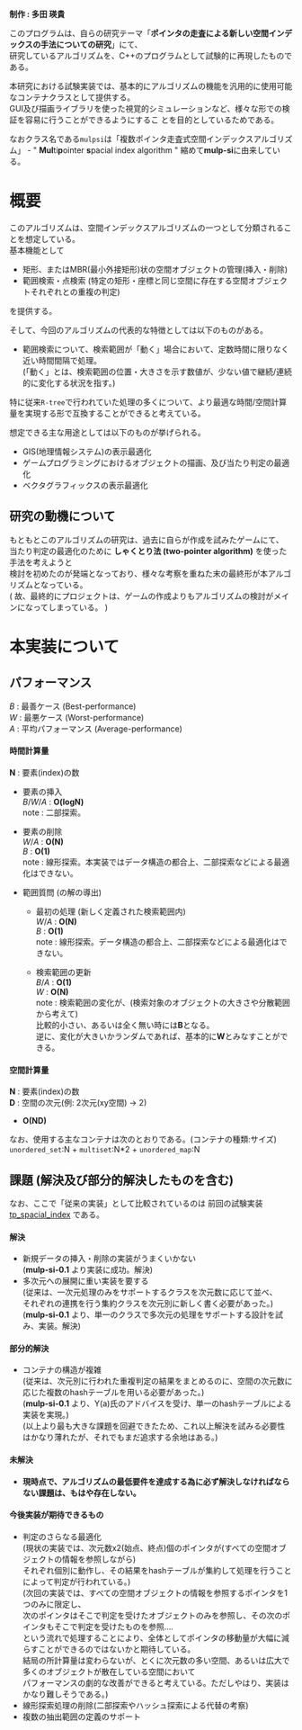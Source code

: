 
**制作 : 多田 瑛貴**

このプログラムは、自らの研究テーマ「**ポインタの走査による新しい空間インデックスの手法についての研究**」にて、 <br>
研究しているアルゴリズムを、C++のプログラムとして試験的に再現したものである。 <br>

本研究における試験実装では、基本的にアルゴリズムの機能を汎用的に使用可能なコンテナクラスとして提供する。 <br>
GUI及び描画ライブラリを使った視覚的シミュレーションなど、様々な形での検証を容易に行うことができるようにするこ
とを目的としているためである。 <br>

なおクラス名である`mulpsi`は「複数ポインタ走査式空間インデックスアルゴリズム」 - " **Mul**ti**p**ointer **s**pacial index algorithm " 縮めて**mulp-si**に由来している。 <br>

# 概要

このアルゴリズムは、空間インデックスアルゴリズムの一つとして分類されることを想定している。 <br>
基本機能として

 - 矩形、またはMBR(最小外接矩形)状の空間オブジェクトの管理(挿入・削除)
 - 範囲検索・点検索 (特定の矩形・座標と同じ空間に存在する空間オブジェクトそれぞれとの重複の判定)

を提供する。

そして、今回のアルゴリズムの代表的な特徴としては以下のものがある。

 - 範囲検索について、検索範囲が「動く」場合において、定数時間に限りなく近い時間間隔で処理。 <br>
   (「動く」とは、検索範囲の位置・大きさを示す数値が、少ない値で継続/連続的に変化する状況を指す。)

特に従来`R-tree`で行われていた処理の多くについて、より最適な時間/空間計算量を実現する形で互換することができると考えている。

想定できる主な用途としては以下のものが挙げられる。

 - GIS(地理情報システム)の表示最適化
 - ゲームプログラミングにおけるオブジェクトの描画、及び当たり判定の最適化
 - ベクタグラフィックスの表示最適化


## 研究の動機について

もともとこのアルゴリズムの研究は、過去に自らが作成を試みたゲームにて、 <br>
当たり判定の最適化のために **しゃくとり法 (two-pointer algorithm)** を使った手法を考えようと <br>
検討を初めたのが発端となっており、様々な考察を重ねた末の最終形が本アルゴリズムとなっている。 <br>
( 故、最終的にプロジェクトは、ゲームの作成よりもアルゴリズムの検討がメインになってしまっている。 ) <br>

# 本実装について

## パフォーマンス

*B* : 最善ケース (Best-performance) <br>
*W* : 最悪ケース (Worst-performance) <br>
*A* : 平均パフォーマンス (Average-performance) <br>

#### 時間計算量

**N** : 要素(index)の数

 - 要素の挿入 <br>
  *B*/*W*/*A* : **O(logN)** <br>
  note : 二部探索。 <br>

 - 要素の削除 <br>
  *W*/*A* : **O(N)** <br>
  *B* : **O(1)** <br>
  note : 線形探索。本実装ではデータ構造の都合上、二部探索などによる最適化はできない。 <br>
  
 - 範囲質問 (の解の導出)
   - 最初の処理 (新しく定義された検索範囲内) <br>
    *W*/*A* : **O(N)** <br>
    *B* : **O(1)** <br>
    note : 線形探索。データ構造の都合上、二部探索などによる最適化はできない。 <br>

   - 検索範囲の更新 <br>
    *B*/*A* : **O(1)** <br>
    *W* : **O(N)** <br>
    note : 検索範囲の変化が、(検索対象のオブジェクトの大きさや分散範囲から考えて) <br>
    比較的小さい、あるいは全く無い時には**B**となる。<br>
    逆に、変化が大きいかランダムであれば、基本的に**W**とみなすことができる。 <br>

#### 空間計算量

**N** : 要素(index)の数 <br>
**D** : 空間の次元(例: 2次元(xy空間) -> 2) <br>

 - **O(ND)** <br>

なお、使用する主なコンテナは次のとおりである。(コンテナの種類:サイズ) <br>
`unordered_set`:N + `multiset`:N*2 + `unordered_map`:N

## 課題 (解決及び部分的解決したものを含む)

なお、ここで「従来の実装」として比較されているのは
前回の試験実装 [tp_spacial_index](https://github.com/Perukii/research-theme-A) である。 <br>

#### 解決

 - 新規データの挿入・削除の実装がうまくいかない  <br>
   (**mulp-si-0.1** より実装に成功。解決)  <br>
 - 多次元への展開に重い実装を要する  <br>
   (従来は、一次元処理のみをサポートするクラスを次元数に応じて並べ、  <br>
   それぞれの連携を行う集約クラスを次元別に新しく書く必要があった。)  <br>
   (**mulp-si-0.1** より、単一のクラスで多次元の処理をサポートする設計を試み、実装。解決) <br>

#### 部分的解決

 - コンテナの構造が複雑 <br>
   (従来は、次元別に行われた重複判定の結果をまとめるのに、空間の次元数に応じた複数のhashテーブルを用いる必要があった。) <br>
   (**mulp-si-0.1** より、Y(a)氏のアドバイスを受け、単一のhashテーブルによる実装を実現。) <br>
   (以上より最も大きな課題を回避できたため、これ以上解決を試みる必要性はかなり薄れたが、それでもまだ追求する余地はある。)

#### 未解決

 - **現時点で、アルゴリズムの最低要件を達成する為に必ず解決しなければならない課題は、もはや存在しない。**

#### 今後実装が期待できるもの

 - 判定のさらなる最適化 <br>
   (現状の実装では、次元数x2(始点、終点)個のポインタが(すべての空間オブジェクトの情報を参照しながら) <br>
   それぞれ個別に動作し、その結果をhashテーブルが集約して処理を行うことによって判定が行われている。) <br>
   (次回の実装では、すべての空間オブジェクトの情報を参照するポインタを1つのみに限定し、 <br>
   次のポインタはそこで判定を受けたオブジェクトのみを参照し、その次のポインタもそこで判定を受けたものを参照.... <br>
   という流れで処理することにより、全体としてポインタの移動量が大幅に減らすことができるのではないかと期待している。 <br>
   結局の所計算量は変わらないが、とくに次元数の多い空間、あるいは広大で多くのオブジェクトが散在している空間において <br>
   パフォーマンスの劇的な改善ができると考えている。ただしやはり、実装はかなり難しそうである。) <br>
 - 線形探索処理の削除(二部探索やハッシュ探索による代替の考察)
 - 複数の抽出範囲の定義のサポート

